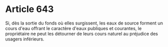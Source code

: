 # Article 643

Si, dès la sortie du fonds où elles surgissent, les eaux de source forment un cours d'eau offrant le caractère d'eaux publiques et courantes, le propriétaire ne peut les détourner de leurs cours naturel au préjudice des usagers inférieurs.
